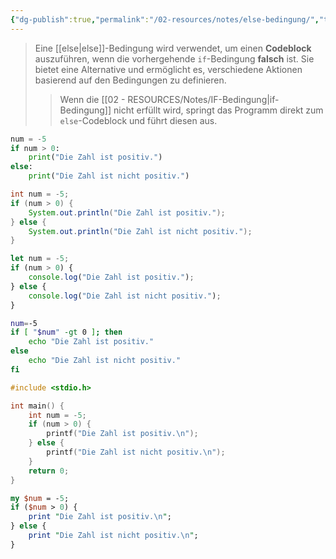 ```yaml
---
{"dg-publish":true,"permalink":"/02-resources/notes/else-bedingung/","tags":["code"],"noteIcon":"","updated":"2025-07-12T13:31:41.000+02:00"}
---
```


>Eine [[else\|else]]-Bedingung wird verwendet, um einen **Codeblock** auszuführen, wenn die vorhergehende `if`-Bedingung **falsch** ist. 
>Sie bietet eine Alternative und ermöglicht es, verschiedene Aktionen basierend auf den Bedingungen zu definieren.
>>Wenn die [[02 - RESOURCES/Notes/IF-Bedingung\|if-Bedingung]] nicht erfüllt wird, springt das Programm direkt zum `else`-Codeblock und führt diesen aus.

```python
num = -5
if num > 0:
    print("Die Zahl ist positiv.")
else:
    print("Die Zahl ist nicht positiv.")
```

```java
int num = -5;
if (num > 0) {
    System.out.println("Die Zahl ist positiv.");
} else {
    System.out.println("Die Zahl ist nicht positiv.");
}
```

```js
let num = -5;
if (num > 0) {
    console.log("Die Zahl ist positiv.");
} else {
    console.log("Die Zahl ist nicht positiv.");
}
```

```bash
num=-5
if [ "$num" -gt 0 ]; then
    echo "Die Zahl ist positiv."
else
    echo "Die Zahl ist nicht positiv."
fi
```

```c
#include <stdio.h>

int main() {
    int num = -5;
    if (num > 0) {
        printf("Die Zahl ist positiv.\n");
    } else {
        printf("Die Zahl ist nicht positiv.\n");
    }
    return 0;
}
```

```perl
my $num = -5;
if ($num > 0) {
    print "Die Zahl ist positiv.\n";
} else {
    print "Die Zahl ist nicht positiv.\n";
}
```